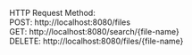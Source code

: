 HTTP Request Method: <br />
POST: http://localhost:8080/files <br />
GET: http://localhost:8080/search/{file-name} <br />
DELETE: http://localhost:8080/files/{file-name} <br />
